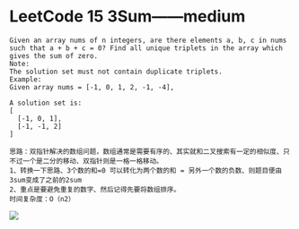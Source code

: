 # LeetCode 15 3Sum——medium

```
Given an array nums of n integers, are there elements a, b, c in nums such that a + b + c = 0? Find all unique triplets in the array which gives the sum of zero.
Note:
The solution set must not contain duplicate triplets.
Example:
Given array nums = [-1, 0, 1, 2, -1, -4],

A solution set is:
[
  [-1, 0, 1],
  [-1, -1, 2]
]
```


```
思路：双指针解决的数组问题，数组通常是需要有序的、其实就和二叉搜索有一定的相似度、只不过一个是二分的移动、双指针则是一格一格移动。
1、转换一下思路、3个数的和=0 可以转化为两个数的和 = 另外一个数的负数、则题目便由3sum变成了之前的2sum
2、重点是要避免重复的数字、然后记得先要将数组排序。
时间复杂度：O（n2）
```
![](https://github.com/only-you/interview/blob/master/picture/15.png)
